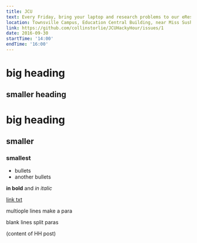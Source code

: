 ```yaml
---
title: JCU
text: Every Friday, bring your laptop and research problems to our eResearch experts
location: Townsville Campus, Education Central Building, near Miss Sushi
link: https://github.com/collinstorlie/JCUHackyHour/issues/1
date: 2016-09-30
startTime: '14:00'
endTime: '16:00'
---
```


big heading
===========

smaller heading
---------------

# big heading

## smaller

### smallest

- bullets
- another bullets

**in bold** and *in italic*

[link txt](google.com)

multiople
lines
make a para

blank lines split paras

(content of HH post)